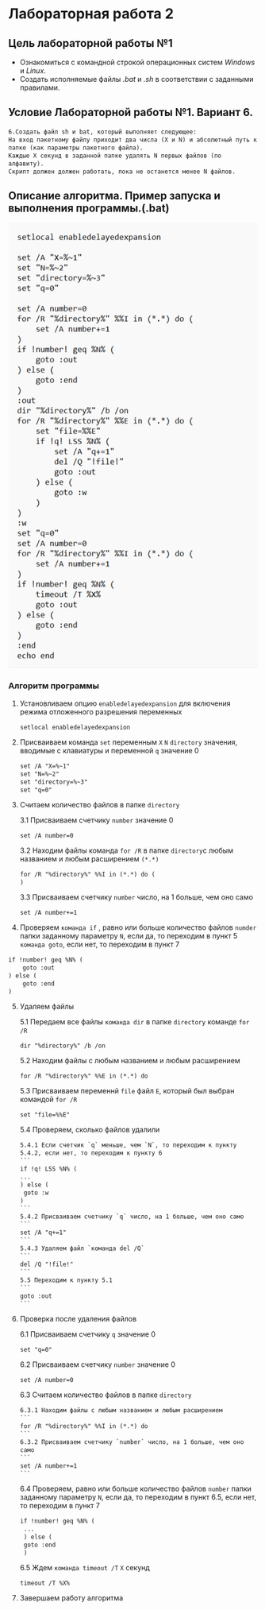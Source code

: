 # Лабораторная работа 2
## Цель лабораторной работы №1

- Ознакомиться с командной строкой операционных систем _Windows_ и _Linux_.
- Создать исполняемые файлы _.bat_ и _.sh_ в соответствии с заданными правилами.

## Условие Лабораторной работы №1. Вариант 6.

```
6.Создать файл sh и bat, который выполняет следующее:
На вход пакетному файлу приходит два числа (X и N) и абсолютный путь к папке (как параметры пакетного файла).
Каждые X секунд в заданной папке удалять N первых файлов (по алфавиту).
Скрипт должен должен работать, пока не останется менее N файлов.
```
## Описание алгоритма. Пример запуска и выполнения программы.(.bat)

![image](pictures/bat.png)

### Алгоритм программы

1. Установливаем опцию `enabledelayedexpansion` для включения режима отложенного разрешения переменных
   ```
   setlocal enabledelayedexpansion
   ```
2. Присваиваем команда `set` переменным `X` `N` `directory` значения, вводимые с клавиатуры и переменной `q` значение 0
   ```
   set /A "X=%~1"
   set "N=%~2"
   set "directory=%~3"
   set "q=0"
   ```
3. Считаем количество файлов в папке `directory`
    
   3.1 Присваиваем счетчику `number` значение 0
   ```
   set /A number=0
   ```
   3.2 Находим файлы команда `for /R` в папке `directory`с любым названием и любым расширением `(*.*)`
   ```
   for /R "%directory%" %%I in (*.*) do (
   )
   ```
   3.3 Присваиваем счетчику `number` число, на 1 больше, чем оно само
   ```
   set /A number+=1
   ```
4. Проверяем `команда if` , равно или больше количество файлов `numder` папки заданному параметру `N`, если да, то переходим в пункт 5 `команда goto`, если нет, то переходим в пункт 7
```
if !number! geq %N% (
    goto :out
) else (
    goto :end
)
```
5. Удаляем файлы
   
   5.1 Передаем все файлы `команда dir` в папке `directory` команде `for /R`
   ```
   dir "%directory%" /b /on
   ```   
   5.2 Находим файлы с любым названием и любым расширением
   ```
   for /R "%directory%" %%E in (*.*) do
   ```
   5.3 Присваиваем переменнй `file` файл `E`, который был выбран командой `for /R`
   ```
   set "file=%%E"
   ```
   5.4 Проверяем, сколько файлов удалили
   
       5.4.1 Если счетчик `q` меньше, чем `N`, то переходим к пункту 5.4.2, если нет, то переходим к пункту 6
       ```
       if !q! LSS %N% (
       ...
       ) else (
        goto :w
       )
       ```
       5.4.2 Присваиваем счетчику `q` число, на 1 больше, чем оно само
       ```
       set /A "q+=1"
       ```
       5.4.3 Удаляем файл `команда del /Q`
       ```
       del /Q "!file!"
       ```
       5.5 Переходим к пункту 5.1
       ```
       goto :out
       ```
7. Проверка после удаления файлов
   
   6.1 Присваиваем счетчику `q` значение 0
   ```
   set "q=0"
   ```
   6.2 Присваиваем счетчику `number` значение 0
   ```
   set /A number=0
   ```
   6.3 Считаем количество файлов в папке `directory`
   
       6.3.1 Находим файлы с любым названием и любым расширением
       ```
       for /R "%directory%" %%I in (*.*) do
       ```
       6.3.2 Присваиваем счетчику `number` число, на 1 больше, чем оно само
       ```
       set /A number+=1
       ```
   6.4 Проверяем, равно или больше количество файлов `number` папки заданному параметру `N`, если да, то переходим в пункт 6.5, если нет, то переходим в пункт 7
   ```
   if !number! geq %N% (
    ...
    ) else (
    goto :end
    )
   ```
   6.5 Ждем `команда timeout /T` `X` секунд
   ```
   timeout /T %X%
   ```
9. Завершаем работу алгоритма  
